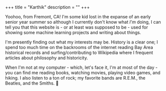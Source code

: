 +++
title = "Karthik"
description = ""
+++

Yoohoo, from Fremont, CA! I'm some kid lost in the expanse of an early senior year summer so although I currently don't know what *I'm* doing, I can tell you that this website is - or at least was supposed to be - used for showing some machine learning projects and writing about things.   

I'm presently finding out what my interests may be. History is a clear one; I spend too much time on the backrooms of the internet reading Bay Area historical records and surfing/contributing to Wikipedia where I frequent articles about philosophy and historicity. 

When I'm not at my computer - which, let's face it, I'm at most of the day - you can find me reading books, watching movies, playing video games, and hiking. I also listen to a ton of rock; my favorite bands are R.E.M., the Beatles, and the Smiths. 🤘